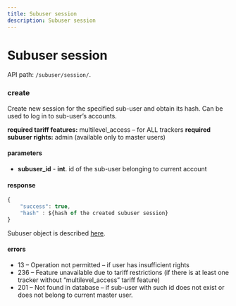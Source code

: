 ```yaml
---
title: Subuser session
description: Subuser session
---
```


# Subuser session

API path: `/subuser/session/`.

### create

Create new session for the specified sub-user and obtain its hash. Can be used to log in to sub-user’s accounts.

**required tariff features:** multilevel_access – for ALL trackers
**required subuser rights:** admin (available only to master users)

#### parameters

* **subuser_id** - **int**. id of the sub-user belonging to current account

#### response

```js
{
    "success": true,
    "hash" : ${hash of the created subuser session}
}
```

Subuser object is described [here](index.md#sub-user-object-structure).

#### errors

*   13 – Operation not permitted – if user has insufficient rights
*   236 – Feature unavailable due to tariff restrictions (if there is at least one tracker without “multilevel_access” tariff feature)
*   201 – Not found in database – if sub-user with such id does not exist or does not belong to current master user.

